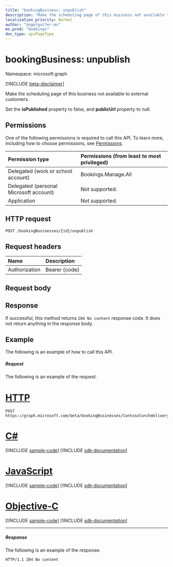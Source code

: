 ```yaml
---
title: "bookingBusiness: unpublish"
description: "Make the scheduling page of this business not available to external customers."
localization_priority: Normal
author: "angelgolfer-ms"
ms.prod: "bookings"
doc_type: apiPageType
---
```


# bookingBusiness: unpublish

Namespace: microsoft.graph

 [!INCLUDE [beta-disclaimer](../../includes/beta-disclaimer.md)]

Make the scheduling page of this business not available to external customers.

Set the **isPublished** property to false, and **publicUrl** property to null.

## Permissions
One of the following permissions is required to call this API. To learn more, including how to choose permissions, see [Permissions](/graph/permissions-reference).

|Permission type      | Permissions (from least to most privileged)              |
|:--------------------|:---------------------------------------------------------|
|Delegated (work or school account) |  Bookings.Manage.All   |
|Delegated (personal Microsoft account) | Not supported.   |
|Application | Not supported.  |

## HTTP request
<!-- { "blockType": "ignored" } -->
```http
POST /bookingBusinesses/{id}/unpublish

```
## Request headers
| Name       | Description|
|:---------------|:----------|
| Authorization  | Bearer {code}|

## Request body

## Response
If successful, this method returns `204 No content` response code. It does not return anything in the response body.

## Example
The following is an example of how to call this API.
##### Request
The following is an example of the request.

# [HTTP](#tab/http)
<!-- {
  "blockType": "request",
  "name": "bookingbusiness_unpublish"
}-->
```http
POST https://graph.microsoft.com/beta/bookingBusinesses/Contosolunchdelivery@M365B489948.onmicrosoft.com/unpublish
```
# [C#](#tab/csharp)
[!INCLUDE [sample-code](../includes/snippets/csharp/bookingbusiness-unpublish-csharp-snippets.md)]
[!INCLUDE [sdk-documentation](../includes/snippets/snippets-sdk-documentation-link.md)]

# [JavaScript](#tab/javascript)
[!INCLUDE [sample-code](../includes/snippets/javascript/bookingbusiness-unpublish-javascript-snippets.md)]
[!INCLUDE [sdk-documentation](../includes/snippets/snippets-sdk-documentation-link.md)]

# [Objective-C](#tab/objc)
[!INCLUDE [sample-code](../includes/snippets/objc/bookingbusiness-unpublish-objc-snippets.md)]
[!INCLUDE [sdk-documentation](../includes/snippets/snippets-sdk-documentation-link.md)]

---


##### Response
The following is an example of the response.
<!-- {
  "blockType": "response",
  "truncated": true,
  "@odata.type": "microsoft.graph.None"
} -->
```http
HTTP/1.1 204 No content
```

<!-- uuid: 8fcb5dbc-d5aa-4681-8e31-b001d5168d79
2015-10-25 14:57:30 UTC -->
<!--
{
  "type": "#page.annotation",
  "description": "bookingBusiness: unpublish",
  "keywords": "",
  "section": "documentation",
  "tocPath": "",
  "suppressions": [
  ]
}
-->

